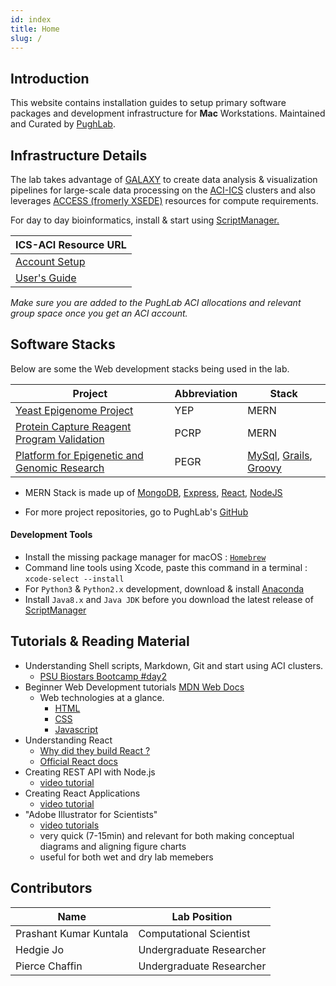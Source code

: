 ```yaml
---
id: index
title: Home
slug: /
---
```


## Introduction

This website contains installation guides to setup primary software packages and development infrastructure for **Mac** Workstations. Maintained and Curated by [PughLab](https://pughlab.mbg.cornell.edu/).

## Infrastructure Details

The lab takes advantage of [GALAXY](https://galaxyproject.github.io/) to create data analysis & visualization pipelines for large-scale data processing on the [ACI-ICS](https://ics.psu.edu/about/) clusters and also leverages [ACCESS (fromerly XSEDE)](https://allocations.access-ci.org/) resources for compute requirements.

For day to day bioinformatics, install & start using [ScriptManager.](http://pughlab.mbg.cornell.edu/scriptmanager/)

|ICS-ACI Resource URL|
|----|
|[Account Setup](https://ics.psu.edu/computing-services/account-setup/) |
|[User's Guide](https://ics.psu.edu/computing-services/ics-aci-user-guide/)|

_Make sure you are added to the PughLab ACI allocations and relevant group space once you get an ACI account._

## Software Stacks

Below are some the Web development stacks being used in the lab.

|Project | Abbreviation | Stack |
|----|----|----|
| [Yeast Epigenome Project](http://www.yeastepigenome.org/) | YEP | MERN |
| [Protein Capture Reagent Program Validation](http://www.pcrpvalidation.org/) | PCRP | MERN |
| [Platform for Epigenetic and Genomic Research](http://www.pegr.org) | PEGR | [MySql](https://www.mysql.com/), [Grails](https://grails.org/), [Groovy](https://groovy-lang.org/) |

- MERN Stack is made up of [MongoDB](https://www.mongodb.com/), [Express](https://expressjs.com/), [React](https://reactjs.org/), [NodeJS](https://nodejs.org/en/)

- For more project repositories, go to PughLab's [GitHub](https://github.com/CEGRcode)

#### Development Tools

- Install the missing package manager for macOS : [`Homebrew`](https://brew.sh/)
- Command line tools using Xcode, paste this command in a terminal :  `xcode-select --install`
- For `Python3` & `Python2.x` development, download & install [Anaconda](https://www.anaconda.com/)
- Install `Java8.x` and `Java JDK` before you download the latest release of [ScriptManager](https://github.com/CEGRcode/scriptmanager/releases)

## Tutorials & Reading Material

- Understanding Shell scripts, Markdown, Git and start using ACI clusters.
    - [PSU Biostars Bootcamp #day2](https://bootcamp.biostars.io/#day2)
- Beginner Web Development tutorials [MDN Web Docs](https://developer.mozilla.org/en-US/docs/Web/Tutorials)
    - Web technologies at a glance.
        - [HTML](https://www.tutorialspoint.com/html5/)
        - [CSS](https://www.tutorialspoint.com/css/)
        - [Javascript](https://www.tutorialspoint.com/javascript)    
- Understanding React
    - [Why did they build React ?](https://reactjs.org/blog/2013/06/05/why-react.html)    
    - [Official React docs](https://reactjs.org/docs/getting-started.html)
- Creating REST API with Node.js
    - [video tutorial](https://www.youtube.com/watch?v=0oXYLzuucwE&list=PL55RiY5tL51q4D-B63KBnygU6opNPFk_q)
- Creating React Applications
    - [video tutorial](https://www.youtube.com/watch?v=OxIDLw0M-m0&list=PL4cUxeGkcC9ij8CfkAY2RAGb-tmkNwQHG)
- "Adobe Illustrator for Scientists"
    - [video tutorials](https://www.youtube.com/watch?v=z2bcqyRxFrI&list=PLhKpKEPEAauYIsyjnIN2YXztNo7BrZVxQ)
    - very quick (7-15min) and relevant for both making conceptual diagrams and aligning figure charts
    - useful for both wet and dry lab memebers


## Contributors

|Name | Lab Position|
|----|----|
| Prashant Kumar Kuntala | Computational Scientist |
| Hedgie Jo | Undergraduate Researcher |
| Pierce Chaffin | Undergraduate Researcher |
